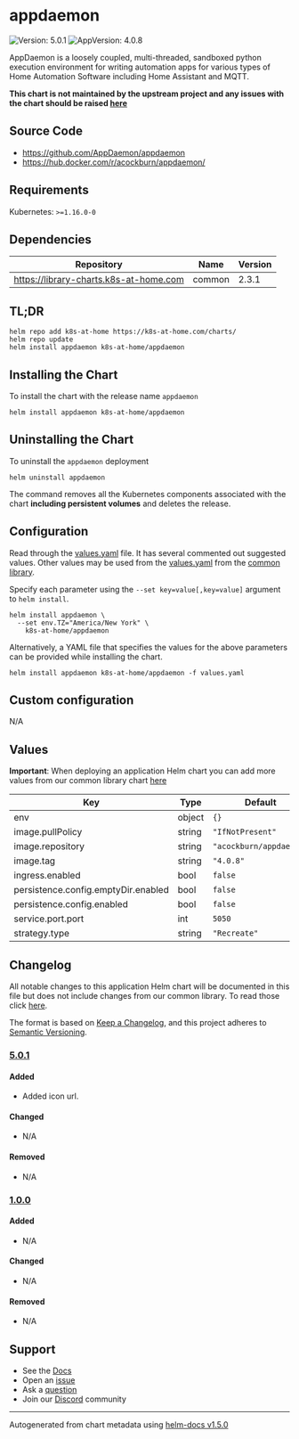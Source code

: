 # appdaemon

![Version: 5.0.1](https://img.shields.io/badge/Version-5.0.1-informational?style=flat-square) ![AppVersion: 4.0.8](https://img.shields.io/badge/AppVersion-4.0.8-informational?style=flat-square)

AppDaemon is a loosely coupled, multi-threaded, sandboxed python execution environment for writing automation apps for various types of Home Automation Software including Home Assistant and MQTT.

**This chart is not maintained by the upstream project and any issues with the chart should be raised [here](https://github.com/k8s-at-home/charts/issues/new/choose)**

## Source Code

* <https://github.com/AppDaemon/appdaemon>
* <https://hub.docker.com/r/acockburn/appdaemon/>

## Requirements

Kubernetes: `>=1.16.0-0`

## Dependencies

| Repository | Name | Version |
|------------|------|---------|
| https://library-charts.k8s-at-home.com | common | 2.3.1 |

## TL;DR

```console
helm repo add k8s-at-home https://k8s-at-home.com/charts/
helm repo update
helm install appdaemon k8s-at-home/appdaemon
```

## Installing the Chart

To install the chart with the release name `appdaemon`

```console
helm install appdaemon k8s-at-home/appdaemon
```

## Uninstalling the Chart

To uninstall the `appdaemon` deployment

```console
helm uninstall appdaemon
```

The command removes all the Kubernetes components associated with the chart **including persistent volumes** and deletes the release.

## Configuration

Read through the [values.yaml](./values.yaml) file. It has several commented out suggested values.
Other values may be used from the [values.yaml](https://github.com/k8s-at-home/library-charts/tree/main/charts/stable/common/values.yaml) from the [common library](https://github.com/k8s-at-home/library-charts/tree/main/charts/stable/common).

Specify each parameter using the `--set key=value[,key=value]` argument to `helm install`.

```console
helm install appdaemon \
  --set env.TZ="America/New York" \
    k8s-at-home/appdaemon
```

Alternatively, a YAML file that specifies the values for the above parameters can be provided while installing the chart.

```console
helm install appdaemon k8s-at-home/appdaemon -f values.yaml
```

## Custom configuration

N/A

## Values

**Important**: When deploying an application Helm chart you can add more values from our common library chart [here](https://github.com/k8s-at-home/library-charts/tree/main/charts/stable/common)

| Key | Type | Default | Description |
|-----|------|---------|-------------|
| env | object | `{}` |  |
| image.pullPolicy | string | `"IfNotPresent"` |  |
| image.repository | string | `"acockburn/appdaemon"` |  |
| image.tag | string | `"4.0.8"` |  |
| ingress.enabled | bool | `false` |  |
| persistence.config.emptyDir.enabled | bool | `false` |  |
| persistence.config.enabled | bool | `false` |  |
| service.port.port | int | `5050` |  |
| strategy.type | string | `"Recreate"` |  |

## Changelog

All notable changes to this application Helm chart will be documented in this file but does not include changes from our common library. To read those click [here](https://github.com/k8s-at-home/library-charts/tree/main/charts/stable/common#changelog).

The format is based on [Keep a Changelog](https://keepachangelog.com/en/1.0.0/), and this project adheres to [Semantic Versioning](https://semver.org/spec/v2.0.0.html).

### [5.0.1]

#### Added

- Added icon url.

#### Changed

- N/A

#### Removed

- N/A

### [1.0.0]

#### Added

- N/A

#### Changed

- N/A

#### Removed

- N/A

[5.0.1]: #501
[1.0.0]: #100

## Support

- See the [Docs](https://docs.k8s-at-home.com/our-helm-charts/getting-started/)
- Open an [issue](https://github.com/k8s-at-home/charts/issues/new/choose)
- Ask a [question](https://github.com/k8s-at-home/organization/discussions)
- Join our [Discord](https://discord.gg/sTMX7Vh) community

----------------------------------------------
Autogenerated from chart metadata using [helm-docs v1.5.0](https://github.com/norwoodj/helm-docs/releases/v1.5.0)
